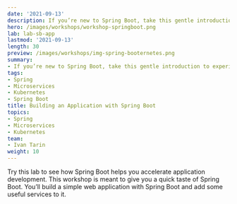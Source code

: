 ```yaml
---
date: '2021-09-13'
description: If you’re new to Spring Boot, take this gentle introduction to experience how Spring Boot makes it easy to create standalone, production-grade Spring-based applications that you can "just run."
hero: /images/workshops/workshop-springboot.png
lab: lab-sb-app
lastmod: '2021-09-13'
length: 30
preview: /images/workshops/img-spring-booternetes.png
summary:
- If you’re new to Spring Boot, take this gentle introduction to experience how Spring Boot makes it easy to create standalone, production-grade Spring-based applications that you can "just run."
tags:
- Spring
- Microservices
- Kubernetes
- Spring Boot
title: Building an Application with Spring Boot
topics:
- Spring
- Microservices
- Kubernetes
team:
- Ivan Tarin
weight: 10
---
```


Try this lab to see how Spring Boot helps you accelerate application development. This workshop is meant to give you a quick taste of Spring Boot. You’ll build a simple web application with Spring Boot and add some useful services to it.